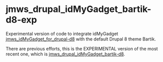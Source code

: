 # jmws_drupal_idMyGadget_bartik-d8-exp

Experimental version of code to integrate idMyGadget [jmws_idMyGadget_for_drupal-d8](https://github.com/tomwhartung/jmws_idMyGadget_for_drupal-d8) with the default Drupal 8 theme Bartik.

There are previous efforts, this is the EXPERIMENTAL version of the most recent one, which is [jmws_drupal_idMyGadget_bartik-d8](https://github.com/tomwhartung/jmws_drupal_idMyGadget_bartik-d8).

